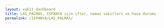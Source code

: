 ```yaml
---
layout: vakit_dashboard
title: LAS_PALMAS, ISPANYA için iftar, namaz vakitleri ve hava durumu - ilçe/eyalet seç
permalink: /ISPANYA/LAS_PALMAS/
---
```


<script type="text/javascript">
  var GLOBAL_COUNTRY = 'ISPANYA';
  var GLOBAL_CITY = 'LAS_PALMAS';
  var GLOBAL_STATE = '';
  var lat = 72;
  var lon = 21;
</script>
